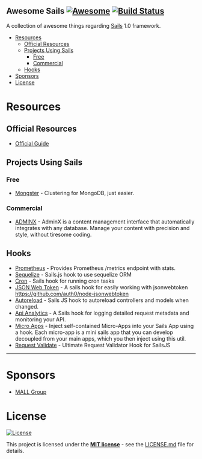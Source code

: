 ## Awesome Sails [![Awesome](https://cdn.rawgit.com/sindresorhus/awesome/d7305f38d29fed78fa85652e3a63e154dd8e8829/media/badge.svg)](https://github.com/sindresorhus/awesome) [![Build Status](https://api.travis-ci.org/mallgroup/sails-awesome.svg?branch=master)](https://travis-ci.org/mallgroup/sails-awesome)

A collection of awesome things regarding [Sails](https://sailsjs.com) 1.0 framework.

- [Resources](#resources)
  - [Official Resources](#official-resources)
  - [Projects Using Sails](#projects-using-sails)
    - [Free](#free)
    - [Commercial](#commercial)
  - [Hooks](#hooks)
- [Sponsors](#sponsors)
- [License](#license)

# Resources

## Official Resources

- [Official Guide](https://sailsjs.com/documentation/reference)

## Projects Using Sails

### Free

 - [Mongster](https://github.com/danielrataj/mal-mongster) - Clustering for MongoDB, just easier.

### Commercial
 - [ADMINX](https://adminx.io/) - AdminX is a content management interface that automatically integrates with any database. Manage your content with precision and style, without tiresome coding.

## Hooks
 - [Prometheus](https://github.com/danielrataj/sails-hook-prometheus) - Provides Prometheus /metrics endpoint with stats.
 - [Sequelize](https://github.com/KSDaemon/sails-hook-sequelize) - Sails.js hook to use sequelize ORM
 - [Cron](https://github.com/ghaiklor/sails-hook-cron) - Sails hook for running cron tasks
 - [JSON Web Token](https://github.com/robophil/sails-hook-jsonwebtoken) - A sails hook for easily working with jsonwebtoken https://github.com/auth0/node-jsonwebtoken
 - [Autoreload](https://github.com/sgress454/sails-hook-autoreload) - Sails JS hook to autoreload controllers and models when changed.
 - [Api Analytics](https://github.com/sailshq/sails-hook-apianalytics) - A Sails hook for logging detailed request metadata and monitoring your API.
 - [Micro Apps](https://github.com/emahuni/sails-util-micro-apps) - Inject self-contained Micro-Apps into your Sails App using a hook. Each micro-app is a mini sails app that you can develop decoupled from your main apps, which you then inject using this util.
 - [Request Validate](https://github.com/JohnKimDev/sails-hook-req-validate) - Ultimate Request Validator Hook for SailsJS

---

# Sponsors
 - [MALL Group](http://www.mallgroup.com)

# License
[![License](http://img.shields.io/:license-mit-blue.svg?style=flat-square)](http://badges.mit-license.org)

This project is licensed under the **[MIT license](http://opensource.org/licenses/mit-license.php)** - see the [LICENSE.md](/LICENSE.md) file for details.
